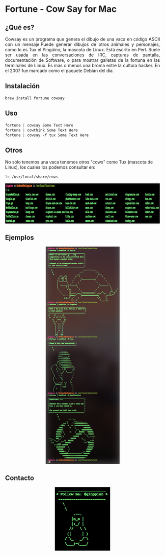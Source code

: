 Fortune - Cow Say for Mac
===========

## ¿Qué es?

<p align="justify">
Cowsay es un programa que genera el dibujo de una vaca en código ASCII con un mensaje.Puede generar dibujos de otros animales y personajes, como lo es Tux el Pingüino, la mascota de Linux. Está escrito en Perl. Suele ser usada en las conversaciones de IRC, capturas de pantalla, documentación de Software, o para mostrar galletas de la fortuna en las terminales de Linux. Es más o menos una broma entre la cultura hacker. 
En el 2007 fue marcado como el paquete Debian del día.
</p>

## Instalación

```
brew install fortune cowsay
```

## Uso

```
fortune | cowsay Some Text Here
fortune | cowthink Some Text Here
fortune | cowsay -f tux Some Text Here
```

## Otros
 No sólo tenemos una vaca tenemos otros "cows" como Tux (mascota de Linux), los cuales los podemos consultar en:

```
ls /usr/local/share/cows
```

<p align="justify">
  <img src="https://github.com/ginppian/Bash-Cowsay/blob/master/cows.png" width="1195" height="130" />
</p>

## Ejemplos

<p align="center">
  <img src="https://github.com/ginppian/Bash-Cowsay/blob/master/examples.png" width="241" height="704" />
</p>

## Contacto

<p align="center">
  <img src="https://github.com/ginppian/Bash-Cowsay/blob/master/followme.png" width="180" height="206" />
</p>


